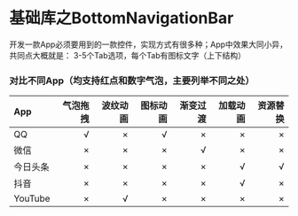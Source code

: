 # 基础库之BottomNavigationBar

开发一款App必须要用到的一款控件，实现方式有很多种；App中效果大同小异，共同点大概就是：
3-5个Tab选项，每个Tab有图标文字（上下结构）

### 对比不同App（均支持红点和数字气泡，主要列举不同之处）

| App     | 气泡拖拽 | 波纹动画 | 图标动画 | 渐变过渡 | 加载动画 | 资源替换 |
|:--------|-----:|-----:|-----:|-----:|-----:|-----:|
| QQ      |      √|    × |    √ |    × |    × |    × |
| 微信     |     ×|    × |    × |    √ |    × |    × |
| 今日头条 |      ×|    × |    × |    × |    √ |    √ |
| 抖音     |     ×|    × |    × |    × |    √ |    × |
| YouTube |      ×|    √ |    × |    × |    × |    × |
